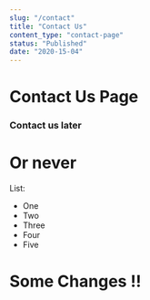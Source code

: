 ```yaml
---
slug: "/contact"
title: "Contact Us"
content_type: "contact-page"
status: "Published"
date: "2020-15-04"
---
```










# Contact Us Page

### Contact us later

# Or never

List:
- One
- Two
- Three
- Four
- Five
# Some Changes !!